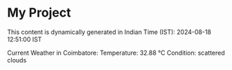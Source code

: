 # My Project

This content is dynamically generated in Indian Time (IST): 2024-08-18 12:51:00 IST


Current Weather in Coimbatore:
Temperature: 32.88 °C
Condition: scattered clouds
